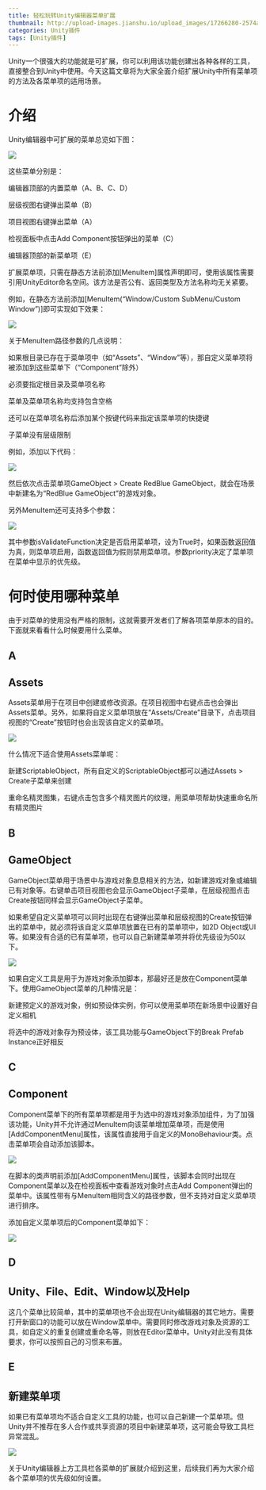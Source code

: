 ```yaml
---
title: 轻松玩转Unity编辑器菜单扩展
thumbnail: http://upload-images.jianshu.io/upload_images/17266280-2574a078728d4094.png?imageMogr2/auto-orient/strip%7CimageView2/2/w/1240
categories: Unity插件
tags: [Unity插件]
---
```


Unity一个很强大的功能就是可扩展，你可以利用该功能创建出各种各样的工具，直接整合到Unity中使用。今天这篇文章将为大家全面介绍扩展Unity中所有菜单项的方法及各菜单项的适用场景。

# 介绍

Unity编辑器中可扩展的菜单总览如下图：

  

![](http://upload-images.jianshu.io/upload_images/17266280-2574a078728d4094.png?imageMogr2/auto-orient/strip%7CimageView2/2/w/1240)  

这些菜单分别是：

编辑器顶部的内置菜单（A、B、C、D）

层级视图右键弹出菜单（B）

项目视图右键弹出菜单（A）

检视面板中点击Add Component按钮弹出的菜单（C）

编辑器顶部的新菜单项（E）

扩展菜单项，只需在静态方法前添加[MenuItem]属性声明即可，使用该属性需要引用UnityEditor命名空间。该方法是否公有、返回类型及方法名称均无关紧要。

例如，在静态方法前添加[MenuItem(“Window/Custom SubMenu/Custom Window”)]即可实现如下效果：

  

![](http://upload-images.jianshu.io/upload_images/17266280-ee8e75f5235f3f0b.png?imageMogr2/auto-orient/strip%7CimageView2/2/w/1240)  

关于MenuItem路径参数的几点说明：

如果根目录已存在于菜单项中（如“Assets”、“Window”等），那自定义菜单项将被添加到这些菜单下（“Component”除外）

必须要指定根目录及菜单项名称

菜单及菜单项名称均支持包含空格

还可以在菜单项名称后添加某个按键代码来指定该菜单项的快捷键

子菜单没有层级限制

例如，添加以下代码：

  

![](http://upload-images.jianshu.io/upload_images/17266280-cebae67b5eb3a0e3.png?imageMogr2/auto-orient/strip%7CimageView2/2/w/1240)  

然后依次点击菜单项GameObject > Create RedBlue GameObject，就会在场景中新建名为“RedBlue
GameObject”的游戏对象。

另外MenuItem还可支持多个参数：

  

![](http://upload-images.jianshu.io/upload_images/17266280-d1afa5e64cb0d5c8.png?imageMogr2/auto-orient/strip%7CimageView2/2/w/1240)  

其中参数isValidateFunction决定是否启用菜单项，设为True时，如果函数返回值为真，则菜单项启用，函数返回值为假则禁用菜单项。参数priority决定了菜单项在菜单中显示的优先级。

# 何时使用哪种菜单

由于对菜单的使用没有严格的限制，这就需要开发者们了解各项菜单原本的目的。下面就来看看什么时候要用什么菜单。

## A

## Assets

Assets菜单用于在项目中创建或修改资源。在项目视图中右键点击也会弹出Assets菜单。另外，如果将自定义菜单项放在“Assets/Create”目录下，点击项目视图的“Create”按钮时也会出现该自定义的菜单项。

  

![](http://upload-images.jianshu.io/upload_images/17266280-5a36da78cea5bf13.png?imageMogr2/auto-orient/strip%7CimageView2/2/w/1240)  

什么情况下适合使用Assets菜单呢：

新建ScriptableObject，所有自定义的ScriptableObject都可以通过Assets >  Create子菜单来创建

重命名精灵图集，右键点击包含多个精灵图片的纹理，用菜单项帮助快速重命名所有精灵图片

## B

## GameObject

GameObject菜单用于场景中与游戏对象息息相关的方法，如新建游戏对象或编辑已有对象等。右键单击项目视图也会显示GameObject子菜单，在层级视图点击Create按钮同样会显示GameObject子菜单。

如果希望自定义菜单项可以同时出现在右键弹出菜单和层级视图的Create按钮弹出的菜单中，就必须将该自定义菜单项放置在已有的菜单项中，如2D
Object或UI等。如果没有合适的已有菜单项，也可以自己新建菜单项并将优先级设为50以下。

  

![](http://upload-images.jianshu.io/upload_images/17266280-1f1db4d7b262c212.png?imageMogr2/auto-orient/strip%7CimageView2/2/w/1240)  

如果自定义工具是用于为游戏对象添加脚本，那最好还是放在Component菜单下。使用GameObject菜单的几种情况是：

新建预定义的游戏对象，例如预设体实例，你可以使用菜单项在新场景中设置好自定义相机

将选中的游戏对象存为预设体，该工具功能与GameObject下的Break Prefab Instance正好相反

## C

## Component

Component菜单下的所有菜单项都是用于为选中的游戏对象添加组件，为了加强该功能，Unity并不允许通过MenuItem向该菜单增加菜单项，而是使用[AddComponentMenu]属性，该属性直接用于自定义的MonoBehaviour类。点击菜单项会自动添加该脚本。

  

![](http://upload-images.jianshu.io/upload_images/17266280-929dbe33570900db.png?imageMogr2/auto-orient/strip%7CimageView2/2/w/1240)  

在脚本的类声明前添加[AddComponentMenu]属性，该脚本会同时出现在Component菜单以及在检视面板中查看游戏对象时点击Add
Component弹出的菜单中。该属性带有与MenuItem相同含义的路径参数，但不支持对自定义菜单项进行排序。

添加自定义菜单项后的Component菜单如下：

  

![](http://upload-images.jianshu.io/upload_images/17266280-0a3d2662b4790bca.png?imageMogr2/auto-orient/strip%7CimageView2/2/w/1240)  

## D

## Unity、File、Edit、Window以及Help

这几个菜单比较简单，其中的菜单项也不会出现在Unity编辑器的其它地方。需要打开新窗口的功能可以放在Window菜单中。需要同时修改游戏对象及资源的工具，如自定义的重复创建或重命名等，则放在Editor菜单中。Unity对此没有具体要求，你可以按照自己的习惯来布置。

## E

## 新建菜单项

如果已有菜单项均不适合自定义工具的功能，也可以自己新建一个菜单项。但Unity并不推荐在多人合作或共享资源的项目中新建菜单项，这可能会导致工具栏异常混乱。

  

![](http://upload-images.jianshu.io/upload_images/17266280-8ca12fc4c3ec0a5b.png?imageMogr2/auto-orient/strip%7CimageView2/2/w/1240)  

关于Unity编辑器上方工具栏各菜单的扩展就介绍到这里，后续我们再为大家介绍各个菜单项的优先级如何设置。

